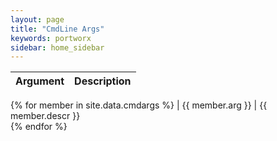 ```yaml
---
layout: page
title: "CmdLine Args"
keywords: portworx
sidebar: home_sidebar
---
```



| Argument                     |  Description                                                                  
|---------------------------   | ------------------------------------------------------------------------------ 
{% for member in site.data.cmdargs %}
| {{ member.arg }}        | {{ member.descr }}                                                             
{% endfor %}

